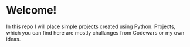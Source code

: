 # Welcome!

In this repo I will place simple projects created using Python. 
Projects, which you can find here are mostly challanges from Codewars or my own ideas.
